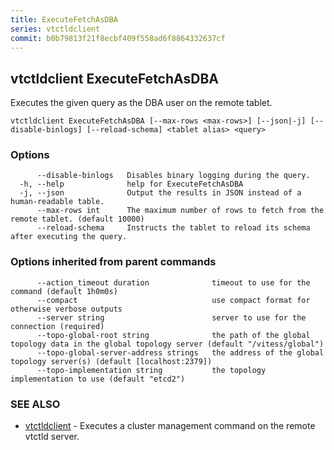 ```yaml
---
title: ExecuteFetchAsDBA
series: vtctldclient
commit: b0b79813f21f8ecbf409f558ad6f8864332637cf
---
```

## vtctldclient ExecuteFetchAsDBA

Executes the given query as the DBA user on the remote tablet.

```
vtctldclient ExecuteFetchAsDBA [--max-rows <max-rows>] [--json|-j] [--disable-binlogs] [--reload-schema] <tablet alias> <query>
```

### Options

```
      --disable-binlogs   Disables binary logging during the query.
  -h, --help              help for ExecuteFetchAsDBA
  -j, --json              Output the results in JSON instead of a human-readable table.
      --max-rows int      The maximum number of rows to fetch from the remote tablet. (default 10000)
      --reload-schema     Instructs the tablet to reload its schema after executing the query.
```

### Options inherited from parent commands

```
      --action_timeout duration              timeout to use for the command (default 1h0m0s)
      --compact                              use compact format for otherwise verbose outputs
      --server string                        server to use for the connection (required)
      --topo-global-root string              the path of the global topology data in the global topology server (default "/vitess/global")
      --topo-global-server-address strings   the address of the global topology server(s) (default [localhost:2379])
      --topo-implementation string           the topology implementation to use (default "etcd2")
```

### SEE ALSO

* [vtctldclient](../)	 - Executes a cluster management command on the remote vtctld server.

